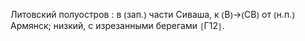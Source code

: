 ---
---

Литовский полуостров
: в ⦅зап.⦆ части Сиваша, к ⦅В⦆→⦅СВ⦆ от ⦅н.п.⦆ Армянск; низкий, с изрезанными берегами ⦃Г12⦄.
